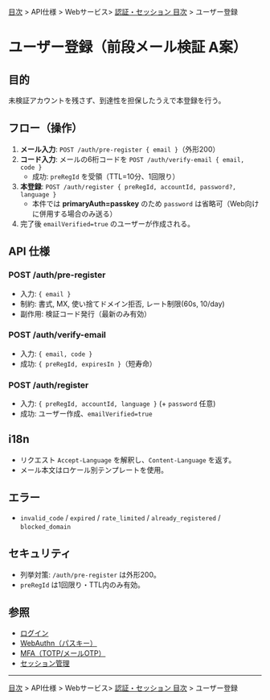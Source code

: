[目次](../../../目次.md) > API仕様 > Webサービス> [認証・セッション 目次](目次.md) > ユーザー登録
# ユーザー登録（前段メール検証 A案）

## 目的
未検証アカウントを残さず、到達性を担保したうえで本登録を行う。

## フロー（操作）
1. **メール入力**: `POST /auth/pre-register { email }`（外形200）
2. **コード入力**: メールの6桁コードを `POST /auth/verify-email { email, code }`
   - 成功: `preRegId` を受領（TTL=10分、1回限り）
3. **本登録**: `POST /auth/register { preRegId, accountId, password?, language }`
   - 本件では **primaryAuth=passkey** のため `password` は省略可（Web向けに併用する場合のみ送る）
4. 完了後 `emailVerified=true` のユーザーが作成される。

## API 仕様
### POST /auth/pre-register
- 入力: `{ email }`
- 制約: 書式, MX, 使い捨てドメイン拒否, レート制限(60s, 10/day)
- 副作用: 検証コード発行（最新のみ有効）

### POST /auth/verify-email
- 入力: `{ email, code }`
- 成功: `{ preRegId, expiresIn }`（短寿命）

### POST /auth/register
- 入力: `{ preRegId, accountId, language }` (+ `password` 任意)
- 成功: ユーザー作成、`emailVerified=true`

## i18n
- リクエスト `Accept-Language` を解釈し、`Content-Language` を返す。
- メール本文はロケール別テンプレートを使用。

## エラー
- `invalid_code` / `expired` / `rate_limited` / `already_registered` / `blocked_domain`

## セキュリティ
- 列挙対策: `/auth/pre-register` は外形200。
- `preRegId` は1回限り・TTL内のみ有効。

## 参照
- [ログイン](./ログイン.md)
- [WebAuthn（パスキー）](./WebAuthn.md)
- [MFA（TOTP/メールOTP）](./MFA.md)
- [セッション管理](./セッション管理.md)

---
[目次](../../../目次.md) > API仕様 > Webサービス> [認証・セッション 目次](目次.md) > ユーザー登録